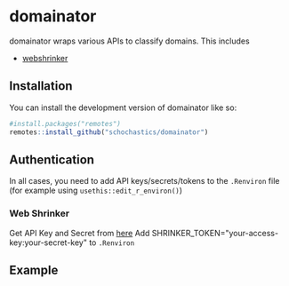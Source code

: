 # domainator

<!-- badges: start -->
<!-- badges: end -->

domainator wraps various APIs to classify domains. This includes

- [webshrinker](https://webshrinker.com)

## Installation

You can install the development version of domainator like so:

``` r
#install.packages("remotes")
remotes::install_github("schochastics/domainator")
```

## Authentication
In all cases, you need to add API keys/secrets/tokens to the `.Renviron` file (for example using `usethis::edit_r_environ()`)

### Web Shrinker
Get API Key and Secret from [here](https://app.webshrinker.com/api-access-keys.)
Add SHRINKER_TOKEN="your-access-key:your-secret-key" to `.Renviron`

## Example

